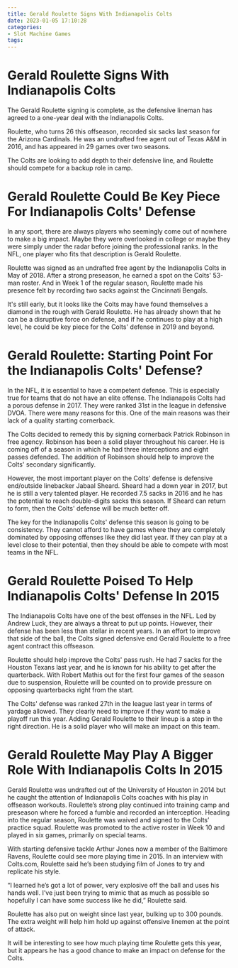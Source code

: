 ```yaml
---
title: Gerald Roulette Signs With Indianapolis Colts
date: 2023-01-05 17:10:28
categories:
- Slot Machine Games
tags:
---
```



#  Gerald Roulette Signs With Indianapolis Colts

The Gerald Roulette signing is complete, as the defensive lineman has agreed to a one-year deal with the Indianapolis Colts.

Roulette, who turns 26 this offseason, recorded six sacks last season for the Arizona Cardinals. He was an undrafted free agent out of Texas A&M in 2016, and has appeared in 29 games over two seasons.

The Colts are looking to add depth to their defensive line, and Roulette should compete for a backup role in camp.

#  Gerald Roulette Could Be Key Piece For Indianapolis Colts' Defense

In any sport, there are always players who seemingly come out of nowhere to make a big impact. Maybe they were overlooked in college or maybe they were simply under the radar before joining the professional ranks. In the NFL, one player who fits that description is Gerald Roulette.

Roulette was signed as an undrafted free agent by the Indianapolis Colts in May of 2018. After a strong preseason, he earned a spot on the Colts' 53-man roster. And in Week 1 of the regular season, Roulette made his presence felt by recording two sacks against the Cincinnati Bengals.

It's still early, but it looks like the Colts may have found themselves a diamond in the rough with Gerald Roulette. He has already shown that he can be a disruptive force on defense, and if he continues to play at a high level, he could be key piece for the Colts' defense in 2019 and beyond.

#  Gerald Roulette: Starting Point For the Indianapolis Colts' Defense?

In the NFL, it is essential to have a competent defense. This is especially true for teams that do not have an elite offense. The Indianapolis Colts had a porous defense in 2017. They were ranked 31st in the league in defensive DVOA. There were many reasons for this. One of the main reasons was their lack of a quality starting cornerback.

The Colts decided to remedy this by signing cornerback Patrick Robinson in free agency. Robinson has been a solid player throughout his career. He is coming off of a season in which he had three interceptions and eight passes defended. The addition of Robinson should help to improve the Colts' secondary significantly.

However, the most important player on the Colts' defense is defensive end/outside linebacker Jabaal Sheard. Sheard had a down year in 2017, but he is still a very talented player. He recorded 7.5 sacks in 2016 and he has the potential to reach double-digits sacks this season. If Sheard can return to form, then the Colts' defense will be much better off.

The key for the Indianapolis Colts' defense this season is going to be consistency. They cannot afford to have games where they are completely dominated by opposing offenses like they did last year. If they can play at a level close to their potential, then they should be able to compete with most teams in the NFL.

#  Gerald Roulette Poised To Help Indianapolis Colts' Defense In 2015

The Indianapolis Colts have one of the best offenses in the NFL. Led by Andrew Luck, they are always a threat to put up points. However, their defense has been less than stellar in recent years. In an effort to improve that side of the ball, the Colts signed defensive end Gerald Roulette to a free agent contract this offseason.

Roulette should help improve the Colts' pass rush. He had 7 sacks for the Houston Texans last year, and he is known for his ability to get after the quarterback. With Robert Mathis out for the first four games of the season due to suspension, Roulette will be counted on to provide pressure on opposing quarterbacks right from the start.

The Colts' defense was ranked 27th in the league last year in terms of yardage allowed. They clearly need to improve if they want to make a playoff run this year. Adding Gerald Roulette to their lineup is a step in the right direction. He is a solid player who will make an impact on this team.

#  Gerald Roulette May Play A Bigger Role With Indianapolis Colts In 2015

Gerald Roulette was undrafted out of the University of Houston in 2014 but he caught the attention of Indianapolis Colts coaches with his play in offseason workouts. Roulette’s strong play continued into training camp and preseason where he forced a fumble and recorded an interception. Heading into the regular season, Roulette was waived and signed to the Colts’ practice squad. Roulette was promoted to the active roster in Week 10 and played in six games, primarily on special teams.

With starting defensive tackle Arthur Jones now a member of the Baltimore Ravens, Roulette could see more playing time in 2015. In an interview with Colts.com, Roulette said he’s been studying film of Jones to try and replicate his style.

“I learned he’s got a lot of power, very explosive off the ball and uses his hands well. I’ve just been trying to mimic that as much as possible so hopefully I can have some success like he did,” Roulette said.

Roulette has also put on weight since last year, bulking up to 300 pounds. The extra weight will help him hold up against offensive linemen at the point of attack.

It will be interesting to see how much playing time Roulette gets this year, but it appears he has a good chance to make an impact on defense for the Colts.